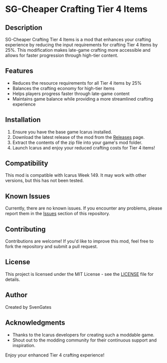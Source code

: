 # SG-Cheaper Crafting Tier 4 Items

## Description

SG-Cheaper Crafting Tier 4 Items is a mod that enhances your crafting experience by reducing the input requirements for crafting Tier 4 Items by 25%. This modification makes late-game crafting more accessible and allows for faster progression through high-tier content.

## Features

- Reduces the resource requirements for all Tier 4 items by 25%
- Balances the crafting economy for high-tier items
- Helps players progress faster through late-game content
- Maintains game balance while providing a more streamlined crafting experience

## Installation

1. Ensure you have the base game Icarus installed.
2. Download the latest release of the mod from the [Releases](https://github.com/SvenGates/Icarus-Mods/SG-Cheaper-Crafting-Tier-4-Items/releases) page.
3. Extract the contents of the zip file into your game's mod folder.
4. Launch Icarus and enjoy your reduced crafting costs for Tier 4 items!

## Compatibility

This mod is compatible with Icarus Week 149. It may work with other versions, but this has not been tested.

## Known Issues

Currently, there are no known issues. If you encounter any problems, please report them in the [Issues](https://github.com/SvenGates/Icarus-Mods/SG-Cheaper-Crafting-Tier-4-Items/issues) section of this repository.

## Contributing

Contributions are welcome! If you'd like to improve this mod, feel free to fork the repository and submit a pull request.

## License

This project is licensed under the MIT License - see the [LICENSE](https://github.com/SvenGates0615/Icarus-Mods/blob/main/License) file for details.

## Author

Created by SvenGates

## Acknowledgments

- Thanks to the Icarus developers for creating such a moddable game.
- Shout out to the modding community for their continuous support and inspiration.

Enjoy your enhanced Tier 4 crafting experience!
